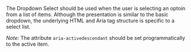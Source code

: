 The Dropdown Select should be used when the user is selecting an optoin from a list of items. Although the presentation is similar to the basic dropdown, the underlying HTML and Aria tag structure is specific to a select list.

*Note:* The attribute `aria-activedescendant` should be set programmatically to the active item.